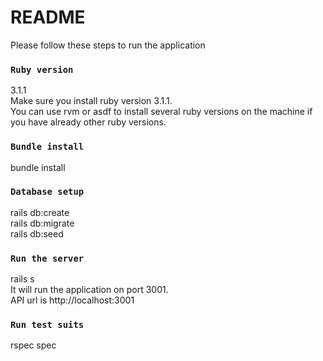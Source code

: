 # README

Please follow these steps to run the application

### `Ruby version`
3.1.1\
Make sure you install ruby version 3.1.1.\
You can use rvm or asdf to install several ruby versions on the machine if you have already other ruby versions.

### `Bundle install`
bundle install

### `Database setup`
rails db:create\
rails db:migrate\
rails db:seed

### `Run the server`
rails s\
It will run the application on port 3001.\
API url is http://localhost:3001

### `Run test suits`
rspec spec
